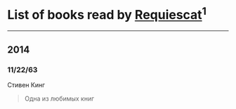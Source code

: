 # List of books read by [Requiescat](http://vk.com/id392839308)<sup>1</sup>
---

## 2014

### 11/22/63
Стивен Кинг
> Одна из любимых книг




